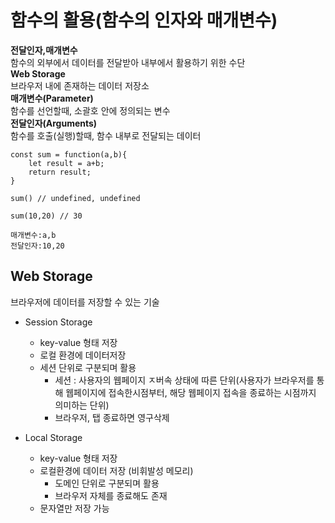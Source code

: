 # 함수의 활용(함수의 인자와 매개변수)
**전달인자,매개변수**<br>
함수의 외부에서 데이터를 전달받아 내부에서 활용하기 위한 수단<br>
**Web Storage**<br>
브라우저 내에 존재하는 데이터 저장소<br>
**매개변수(Parameter)**<br>
함수를 선언할때, 소괄호 안에 정의되는 변수<br>
**전달인자(Arguments)**<br>
함수를 호출(실행)할때, 함수 내부로 전달되는 데이터<br>

```
const sum = function(a,b){
    let result = a+b;
    return result;
}

sum() // undefined, undefined

sum(10,20) // 30

매개변수:a,b
전달인자:10,20
```

## Web Storage
브라우저에 데이터를 저장할 수 있는 기술<br>
- Session Storage
    - key-value 형태 저장
    - 로컬 환경에 데이터저장  
    - 세션 단위로 구분되며 활용 
        - 세션 : 사용자의 웹페이지 ㅈ버속 상태에 따른 단위(사용자가 브라우저를 통해 웹페이지에 접속한시점부터, 해당 웹페이지 접속을 종료하는 시점까지 의미하는 단위)
        - 브라우저, 탭 종료하면 영구삭제
    
- Local Storage
    - key-value 형태 저장
    - 로컬환경에 데이터 저장 (비휘발성 메모리)
        - 도메인 단위로 구분되며 활용 
        - 브라우저 자체를 종료해도 존재
    - 문자열만 저장 가능
    

    


    

 